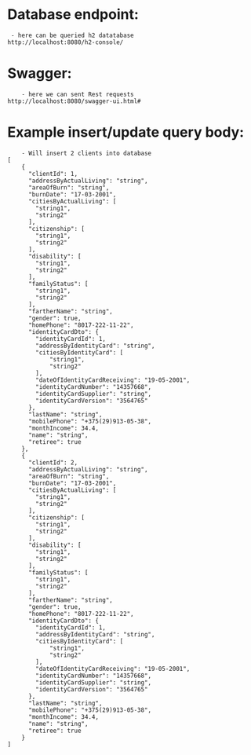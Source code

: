

# Database endpoint:
     - here can be queried h2 datatabase
    http://localhost:8080/h2-console/
    
# Swagger:
        - here we can sent Rest requests
    http://localhost:8080/swagger-ui.html#
    
# Example insert/update query body:
        - Will insert 2 clients into database
    [
        {
          "clientId": 1,
          "addressByActualLiving": "string",
          "areaOfBurn": "string",
          "burnDate": "17-03-2001",
          "citiesByActualLiving": [
            "string1",
            "string2"
          ],
          "citizenship": [
            "string1",
            "string2"
          ],
          "disability": [
            "string1",
            "string2"
          ],
          "familyStatus": [
            "string1",
            "string2"
          ],
          "fartherName": "string",
          "gender": true,
          "homePhone": "8017-222-11-22",
          "identityCardDto": {
            "identityCardId": 1,
            "addressByIdentityCard": "string",
            "citiesByIdentityCard": [
                "string1",
                "string2"
            ],
            "dateOfIdentityCardReceiving": "19-05-2001",
            "identityCardNumber": "14357668",
            "identityCardSupplier": "string",
            "identityCardVersion": "3564765"
          },
          "lastName": "string",
          "mobilePhone": "+375(29)913-05-38",
          "monthIncome": 34.4,
          "name": "string",
          "retiree": true
        },
        {
          "clientId": 2,
          "addressByActualLiving": "string",
          "areaOfBurn": "string",
          "burnDate": "17-03-2001",
          "citiesByActualLiving": [
            "string1",
            "string2"
          ],
          "citizenship": [
            "string1",
            "string2"
          ],
          "disability": [
            "string1",
            "string2"
          ],
          "familyStatus": [
            "string1",
            "string2"
          ],
          "fartherName": "string",
          "gender": true,
          "homePhone": "8017-222-11-22",
          "identityCardDto": {
            "identityCardId": 1,
            "addressByIdentityCard": "string",
            "citiesByIdentityCard": [
                "string1",
                "string2"
            ],
            "dateOfIdentityCardReceiving": "19-05-2001",
            "identityCardNumber": "14357668",
            "identityCardSupplier": "string",
            "identityCardVersion": "3564765"
          },
          "lastName": "string",
          "mobilePhone": "+375(29)913-05-38",
          "monthIncome": 34.4,
          "name": "string",
          "retiree": true
        }
    ]